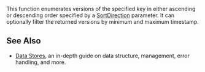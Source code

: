 This function enumerates versions of the specified key in either ascending or descending order specified by a [SortDirection](https://developer.roblox.com/en-us/api-reference/enum/SortDirection) parameter. It can optionally filter the returned versions by minimum and maximum timestamp.

See Also
--------

*   [Data Stores](https://developer.roblox.com/en-us/articles/Data-store), an in-depth guide on data structure, management, error handling, and more.